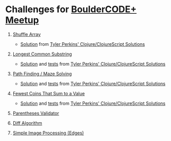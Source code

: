 # Challenges for [BoulderCODE+ Meetup](http://www.meetup.com/BoulderCODEplus/events/229441052/)

1.  [Shuffle Array](01_shuffle_array.md)
    *   [Solution](cljs-solutions/src/cljs_solutions/problem_1.cljc)
        from [Tyler Perkins' Clojure/ClojureScript Solutions](cljs-solutions)
2.  [Longest Common Substring](02_longest_common_substring.md)
    *   [Solution](cljs-solutions/src/cljs_solutions/problem_2.cljc)
        and [tests](cljs-solutions/test/cljs_solutions/test_problem_2.cljc)
        from [Tyler Perkins' Clojure/ClojureScript Solutions](cljs-solutions)
3.  [Path Finding / Maze Solving](03_maze_pathfinder.md)
    *   [Solution](cljs-solutions/src/cljs_solutions/problem_3.cljc)
        and [tests](cljs-solutions/test/cljs_solutions/test_problem_3.cljc)
        from [Tyler Perkins' Clojure/ClojureScript Solutions](cljs-solutions)
4.  [Fewest Coins That Sum to a Value](04_fewest_coins.md)
    *   [Solution](cljs-solutions/src/cljs_solutions/problem_4.cljc)
        and [tests](cljs-solutions/test/cljs_solutions/test_problem_4.cljc)
        from [Tyler Perkins' Clojure/ClojureScript Solutions](cljs-solutions)

5. [Parentheses Validator](https://github.com/stevewitman/challenges/blob/master/05_parentheses_validator.md)

6. [Diff Algorithm](https://github.com/stevewitman/challenges/blob/master/06_diff_algorithm.md)

7. [Simple Image Processing (Edges)](https://github.com/stevewitman/challenges/blob/master/07_simple_image_processing.md)
